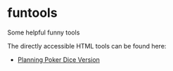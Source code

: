 # funtools
Some helpful funny tools

The directly accessible HTML tools can be found here:

  - [Planning Poker Dice Version](https://the78mole.github.io/funtools/html-tools/ppdice.html)